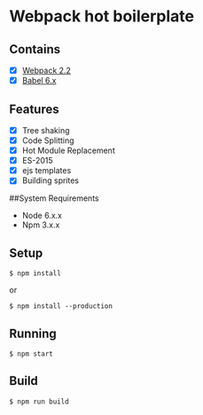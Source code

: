 #  Webpack hot boilerplate

## Contains

- [x] [Webpack 2.2](https://webpack.js.org/)
- [x] [Babel 6.x](https://babeljs.io/)

## Features

- [x] Tree shaking
- [x] Code Splitting
- [x] Hot Module Replacement
- [x] ES-2015
- [x] ejs templates 
- [x] Building sprites

##System Requirements

- Node 6.x.x
- Npm 3.x.x

## Setup

```
$ npm install
```
or
```
$ npm install --production
```

## Running

```
$ npm start
```

## Build

```
$ npm run build
```
